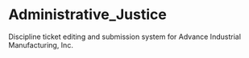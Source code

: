 # Administrative_Justice
Discipline ticket editing and submission system for Advance Industrial Manufacturing, Inc.
